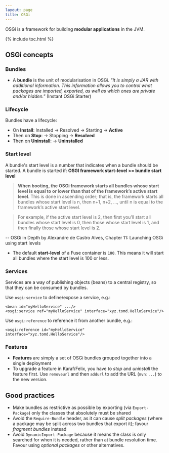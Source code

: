 ```yaml
---
layout: page
title: OSGi
---
```


OSGi is a framework for building **modular applications** in the JVM.

{% include toc.html %}

## OSGi concepts

### Bundles

- A **bundle** is the unit of modularisation in OSGi. _"It is simply a JAR with additional information. This information allows you to control what packages are imported, exported, as well as which ones are private and/or hidden."_ (Instant OSGi Starter)

### Lifecycle

Bundles have a lifecycle:

- On **Install**: Installed &rarr; Resolved &rarr; Starting &rarr; **Active**
- Then on **Stop**: &rarr; Stopping &rarr; **Resolved**
- Then on **Uninstall**: &rarr; **Uninstalled**

### Start level

A bundle's start level is a number that indicates when a bundle should be started. A bundle is started if: **OSGI framework start-level >= bundle start level**

> **When booting, the OSGi framework starts all bundles whose start level is equal to or lower than that of the framework’s active start level**. This is done in ascending order; that is, the framework starts all bundles whose start level is n, then n+1, n+2, ..., until n is equal to the framework’s active start level.

> For example, if the active start level is 2, then first you’ll start all bundles whose start level is 0, then those whose start level is 1, and then finally those whose start level is 2.

-- OSGi in Depth by Alexandre de Castro Alves, Chapter 11: Launching OSGi using start levels

- The default **start-level** of a Fuse container is `100`. This means it will start all bundles where the start level is 100 or less.

### Services

Services are a way of publishing objects (beans) to a central registry, so that they can be consumed by bundles.

Use `osgi:service` to define/expose a service, e.g.:

    <bean id="myHelloService" .../>
    <osgi:service ref="myHelloService" interface="xyz.tomd.HelloService"/>

Use `osgi:reference` to reference it from another bundle, e.g.:

    <osgi:reference id="myHelloService" interface="xyz.tomd.HelloService"/>

### Features

- **Features** are simply a set of OSGi bundles grouped together into a single deployment
- To upgrade a feature in Karaf/Felix, you have to _stop_ and _uninstall_ the feature first. Use `removeurl` and then `addurl` to add the URL (`mvn:...`) to the new version.

## Good practices

- Make bundles as restrictive as possible by exporting (via `Export-Package`) only the classes that absolutely must be shared
- Avoid the `Require-Bundle` header, as it can cause _split packages_ (where a package may be split across two bundles that export it); favour _fragment bundles_ instead
- Avoid `DynamicImport-Package` because it means the class is only searched for when it is needed, rather than at bundle resolution time. Favour using _optional packages_ or other alternatives.
